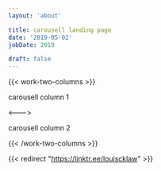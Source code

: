 ```yaml
---
layout: 'about'

title: carousell landing page
date: '2019-05-02'
jobDate: 2019

draft: false
---
```


{{< work-two-columns >}}

carousell column 1

<---> <!-- magic separator, between columns -->

carousell column 2

{{< /work-two-columns >}}

{{< redirect "https://linktr.ee/louiscklaw" >}}
